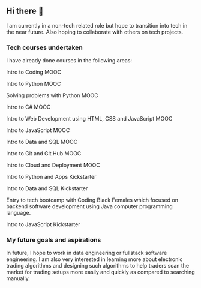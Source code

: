 ## Hi there 👋

I am currently in a non-tech related role but hope to transition into tech in the near future. Also hoping to collaborate with others on tech projects.

### **Tech courses undertaken**

I have already done courses in the following areas:

  Intro to Coding MOOC

  Intro to Python MOOC

  Solving problems with Python MOOC

  Intro to C# MOOC

  Intro to Web Development using HTML, CSS and JavaScript MOOC

  Intro to JavaScript MOOC

  Intro to Data and SQL MOOC

  Intro to Git and Git Hub MOOC

  Intro to Cloud and Deployment MOOC

  Intro to Python and Apps Kickstarter

  Intro to Data and SQL Kickstarter

  Entry to tech bootcamp with Coding Black Females which focused on backend software development using Java computer programming language.
  
  Intro to JavaScript Kickstarter

### **My future goals and aspirations**

In future, I hope to work in data engineering or fullstack software engineering. I am also very interested in learning more about electronic trading algorithms and designing such algorithms to help traders scan the market for trading setups more easily and quickly as compared to searching manually. 

<!--
**DrBAA/DrBAA** is a ✨ _special_ ✨ repository because its `README.md` (this file) appears on your GitHub profile.

Here are some ideas to get you started:

- 🔭 I’m currently working on ...
- 🌱 I’m currently learning ...
- 👯 I’m looking to collaborate on ...
- 🤔 I’m looking for help with ...
- 💬 Ask me about ...
- 📫 How to reach me: ...
- 😄 Pronouns: ...
- ⚡ Fun fact: ...
-->
